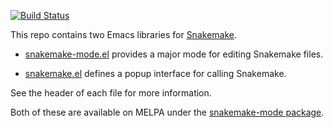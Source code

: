 
[![Build Status](https://travis-ci.org/kyleam/snakemake-mode.svg?branch=master)](https://travis-ci.org/kyleam/snakemake-mode)

This repo contains two Emacs libraries for [Snakemake].

* [snakemake-mode.el] provides a major mode for editing Snakemake
  files.

* [snakemake.el] defines a popup interface for calling Snakemake.

See the header of each file for more information.

Both of these are available on MELPA under the
[snakemake-mode package].

[Snakemake]: https://snakemake.readthedocs.io/en/stable/
[snakemake-mode.el]: https://git.kyleam.com/snakemake-mode/tree/snakemake-mode.el#n24
[snakemake.el]: https://git.kyleam.com/snakemake-mode/tree/snakemake.el#n21
[snakemake-mode package]: https://melpa.org/#/snakemake-mode
